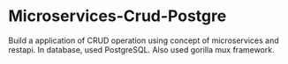 # Microservices-Crud-Postgre

Build a application of CRUD operation using concept of microservices and restapi. In database, used PostgreSQL. Also used gorilla mux framework. 
